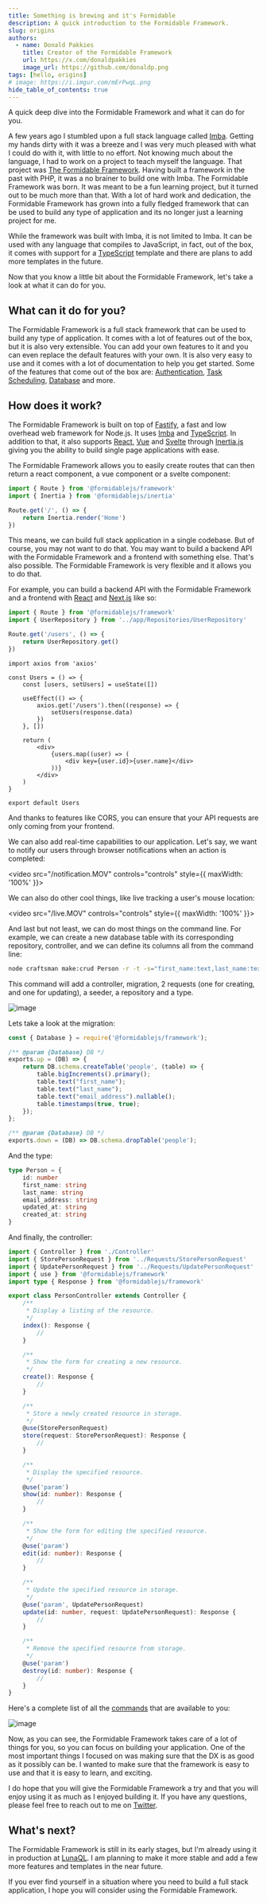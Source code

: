 ```yaml
---
title: Something is brewing and it's Formidable
description: A quick introduction to the Formidable Framework.
slug: origins
authors:
  - name: Donald Pakkies
    title: Creator of the Formidable Framework
    url: https://x.com/donaldpakkies
    image_url: https://github.com/donaldp.png
tags: [hello, origins]
# image: https://i.imgur.com/mErPwqL.png
hide_table_of_contents: true
---
```


A quick deep dive into the Formidable Framework and what it can do for you.

<!--truncate-->

A few years ago I stumbled upon a full stack language called [Imba](https://imba.io). Getting my hands dirty with it was a breeze and I was very much pleased with what I could do with it, with little to no effort. Not knowing much about the language, I had to work on a project to teach myself the language. That project was [The Formidable Framework](https://formidablejs.org). Having built a framework in the past with PHP, it was a no brainer to build one with Imba. The Formidable Framework was born. It was meant to be a fun learning project, but it turned out to be much more than that. With a lot of hard work and dedication, the Formidable Framework has grown into a fully fledged framework that can be used to build any type of application and its no longer just a learning project for me.

While the framework was built with Imba, it is not limited to Imba. It can be used with any language that compiles to JavaScript, in fact, out of the box, it comes with support for a [TypeScript](https://typescriptlang.org) template and there are plans to add more templates in the future.

Now that you know a little bit about the Formidable Framework, let's take a look at what it can do for you.

## What can it do for you?

The Formidable Framework is a full stack framework that can be used to build any type of application. It comes with a lot of features out of the box, but it is also very extensible. You can add your own features to it and you can even replace the default features with your own. It is also very easy to use and it comes with a lot of documentation to help you get started. Some of the features that come out of the box are: [Authentication](/docs/authentication), [Task Scheduling](/docs/scheduling), [Database](/docs/database-getting-started) and more.

## How does it work?

The Formidable Framework is built on top of [Fastify](https://fastify.dev), a fast and low overhead web framework for Node.js. It uses [Imba](https://imba.io) and [TypeScript](https://typescriptlang.org). In addition to that, it also supports [React](https://react.dev), [Vue](https://vuejs.org) and [Svelte](https://svelte.dev) through [Inertia.js](https://inertiajs.com) giving you the ability to build single page applications with ease.

The Formidable Framework allows you to easily create routes that can then return a react component, a vue component or a svelte component:

```ts title="routes/web.ts"
import { Route } from '@formidablejs/framework'
import { Inertia } from '@formidablejs/inertia'

Route.get('/', () => {
	return Inertia.render('Home')
})
```

This means, we can build full stack application in a single codebase. But of course, you may not want to do that. You may want to build a backend API with the Formidable Framework and a frontend with something else. That's also possible. The Formidable Framework is very flexible and it allows you to do that.

For example, you can build a backend API with the Formidable Framework and a frontend with [React](https://reactjs.org) and [Next.js](https://nextjs.org) like so:

```ts title="routes/api.ts"
import { Route } from '@formidablejs/framework'
import { UserRepository } from '../app/Repositories/UserRepository'

Route.get('/users', () => {
	return UserRepository.get()
})
```

```tsx title="pages/users.tsx"
import axios from 'axios'

const Users = () => {
	const [users, setUsers] = useState([])

	useEffect(() => {
		axios.get('/users').then((response) => {
			setUsers(response.data)
		})
	}, [])

	return (
		<div>
			{users.map((user) => (
				<div key={user.id}>{user.name}</div>
			))}
		</div>
	)
}

export default Users
```

And thanks to features like CORS, you can ensure that your API requests are only coming from your frontend.

We can also add real-time capabilities to our application. Let's say, we want to notify our users through browser notifications when an action is completed:

<video src="/notification.MOV" controls="controls" style={{ maxWidth: '100%' }}>
</video>

We can also do other cool things, like live tracking a user's mouse location:

<video src="/live.MOV" controls="controls" style={{ maxWidth: '100%' }}>
</video>

And last but not least, we can do most things on the command line. For example, we can create a new database table with its corresponding repository, controller, and we can define its columns all from the command line:

```bash
node craftsman make:crud Person -r -t -s="first_name:text,last_name:text,email_address:text.nullable"
```

This command will add a controller, migration, 2 requests (one for creating, and one for updating), a seeder, a repository and a type.

![image](/img/make-crud.png)


Lets take a look at the migration:

```ts title="database/migrations/20230916181244_create_people_table.js"
const { Database } = require('@formidablejs/framework');

/** @param {Database} DB */
exports.up = (DB) => {
	return DB.schema.createTable('people', (table) => {
		table.bigIncrements().primary();
		table.text("first_name");
		table.text("last_name");
		table.text("email_address").nullable();
		table.timestamps(true, true);
	});
};

/** @param {Database} DB */
exports.down = (DB) => DB.schema.dropTable('people');
```

And the type:

```ts title="app/Database/Types/Person.ts"
type Person = {
	id: number
	first_name: string
	last_name: string
	email_address: string
	updated_at: string
	created_at: string
}
```

And finally, the controller:

```ts title="app/Http/Controllers/PersonController.ts"
import { Controller } from './Controller'
import { StorePersonRequest } from '../Requests/StorePersonRequest'
import { UpdatePersonRequest } from '../Requests/UpdatePersonRequest'
import { use } from '@formidablejs/framework'
import type { Response } from '@formidablejs/framework'

export class PersonController extends Controller {
    /**
     * Display a listing of the resource.
     */
    index(): Response {
        //
    }

    /**
     * Show the form for creating a new resource.
     */
    create(): Response {
        //
    }

    /**
     * Store a newly created resource in storage.
     */
    @use(StorePersonRequest)
    store(request: StorePersonRequest): Response {
        //
    }

    /**
     * Display the specified resource.
     */
    @use('param')
    show(id: number): Response {
        //
    }

    /**
     * Show the form for editing the specified resource.
     */
    @use('param')
    edit(id: number): Response {
        //
    }

    /**
     * Update the specified resource in storage.
     */
    @use('param', UpdatePersonRequest)
    update(id: number, request: UpdatePersonRequest): Response {
        //
    }

    /**
     * Remove the specified resource from storage.
     */
    @use('param')
    destroy(id: number): Response {
        //
    }
}
```

Here's a complete list of all the [commands](/docs/craftsman) that are available to you:

![image](/img/craftsman-commands.png)

Now, as you can see, the Formidable Framework takes care of a lot of things for you, so you can focus on building your application. One of the most important things I focused on was making sure that the DX is as good as it possibly can be. I wanted to make sure that the framework is easy to use and that it is easy to learn, and exciting.

I do hope that you will give the Formidable Framework a try and that you will enjoy using it as much as I enjoyed building it. If you have any questions, please feel free to reach out to me on [Twitter](https://twitter.com/donaldpakkies).

## What's next?

The Formidable Framework is still in its early stages, but I'm already using it in production at [LunaQL](https://lunaql.com). I am planning to make it more stable and add a few more features and templates in the near future.

If you ever find yourself in a situation where you need to build a full stack application, I hope you will consider using the Formidable Framework.
